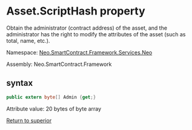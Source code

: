 # Asset.ScriptHash property

Obtain the administrator (contract address) of the asset, and the administrator has the right to modify the attributes of the asset (such as total, name, etc.).

Namespace: [Neo.SmartContract.Framework.Services.Neo](../../neo.md)

Assembly: Neo.SmartContract.Framework

## syntax

```c#
public extern byte[] Admin {get;}
```

Attribute value: 20 bytes of byte array



[Return to superior](../Asset.md)
